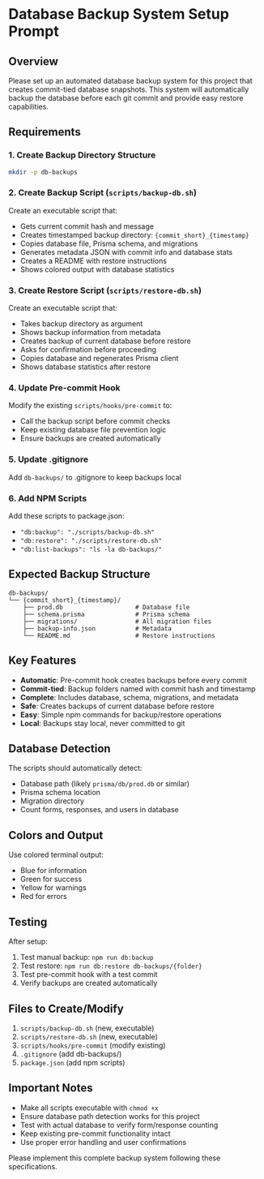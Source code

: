 # Database Backup System Setup Prompt

## Overview
Please set up an automated database backup system for this project that creates commit-tied database snapshots. This system will automatically backup the database before each git commit and provide easy restore capabilities.

## Requirements

### 1. Create Backup Directory Structure
```bash
mkdir -p db-backups
```

### 2. Create Backup Script (`scripts/backup-db.sh`)
Create an executable script that:
- Gets current commit hash and message
- Creates timestamped backup directory: `{commit_short}_{timestamp}`
- Copies database file, Prisma schema, and migrations
- Generates metadata JSON with commit info and database stats
- Creates a README with restore instructions
- Shows colored output with database statistics

### 3. Create Restore Script (`scripts/restore-db.sh`)
Create an executable script that:
- Takes backup directory as argument
- Shows backup information from metadata
- Creates backup of current database before restore
- Asks for confirmation before proceeding
- Copies database and regenerates Prisma client
- Shows database statistics after restore

### 4. Update Pre-commit Hook
Modify the existing `scripts/hooks/pre-commit` to:
- Call the backup script before commit checks
- Keep existing database file prevention logic
- Ensure backups are created automatically

### 5. Update .gitignore
Add `db-backups/` to .gitignore to keep backups local

### 6. Add NPM Scripts
Add these scripts to package.json:
- `"db:backup": "./scripts/backup-db.sh"`
- `"db:restore": "./scripts/restore-db.sh"`
- `"db:list-backups": "ls -la db-backups/"`

## Expected Backup Structure
```
db-backups/
└── {commit_short}_{timestamp}/
    ├── prod.db                    # Database file
    ├── schema.prisma              # Prisma schema
    ├── migrations/                # All migration files
    ├── backup-info.json           # Metadata
    └── README.md                  # Restore instructions
```

## Key Features
- **Automatic**: Pre-commit hook creates backups before every commit
- **Commit-tied**: Backup folders named with commit hash and timestamp
- **Complete**: Includes database, schema, migrations, and metadata
- **Safe**: Creates backups of current database before restore
- **Easy**: Simple npm commands for backup/restore operations
- **Local**: Backups stay local, never committed to git

## Database Detection
The scripts should automatically detect:
- Database path (likely `prisma/db/prod.db` or similar)
- Prisma schema location
- Migration directory
- Count forms, responses, and users in database

## Colors and Output
Use colored terminal output:
- Blue for information
- Green for success
- Yellow for warnings
- Red for errors

## Testing
After setup:
1. Test manual backup: `npm run db:backup`
2. Test restore: `npm run db:restore db-backups/{folder}`
3. Test pre-commit hook with a test commit
4. Verify backups are created automatically

## Files to Create/Modify
1. `scripts/backup-db.sh` (new, executable)
2. `scripts/restore-db.sh` (new, executable)
3. `scripts/hooks/pre-commit` (modify existing)
4. `.gitignore` (add db-backups/)
5. `package.json` (add npm scripts)

## Important Notes
- Make all scripts executable with `chmod +x`
- Ensure database path detection works for this project
- Test with actual database to verify form/response counting
- Keep existing pre-commit functionality intact
- Use proper error handling and user confirmations

Please implement this complete backup system following these specifications.
